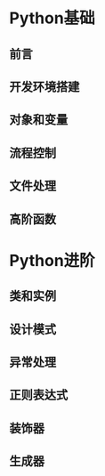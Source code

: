 # Python基础

## 前言

## 开发环境搭建

## 对象和变量

## 流程控制

## 文件处理

## 高阶函数

# Python进阶

## 类和实例

## 设计模式

## 异常处理

## 正则表达式

## 装饰器

## 生成器

